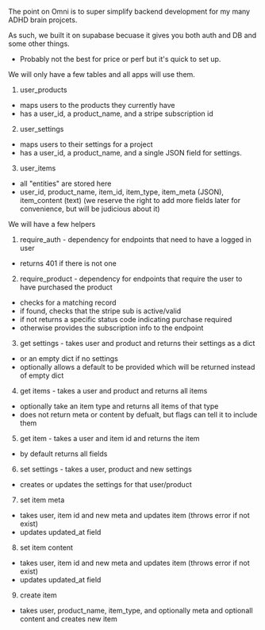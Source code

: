 The point on Omni is to super simplify backend development for my many ADHD brain projcets.

As such, we built it on supabase becuase it gives you both auth and DB and some other things.
- Probably not the best for price or perf but it's quick to set up.

We will only have a few tables and all apps will use them.

1) user_products
- maps users to the products they currently have
- has a user_id, a product_name, and a stripe subscription id

2) user_settings
- maps users to their settings for a project
- has a user_id, a product_name, and a single JSON field for settings.

3) user_items
- all "entities" are stored here
- user_id, product_name, item_id, item_type, item_meta (JSON), item_content (text)
(we reserve the right to add more fields later for convenience, but will be judicious about it)


We will have a few helpers

1) require_auth - dependency for endpoints that need to have a logged in user
- returns 401 if there is not one

2) require_product - dependency for endpoints that require the user to have purchased the product
- checks for a matching record
- if found, checks that the stripe sub is active/valid
- if not returns a specific status code indicating purchase required
- otherwise provides the subscription info to the endpoint

3) get settings - takes user and product and returns their settings as a dict
- or an empty dict if no settings
- optionally allows a default to be provided which will be returned instead of empty dict

4) get items - takes a user and product and returns all items
- optionally take an item type and returns all items of that type
- does not return meta or content by defualt, but flags can tell it to include them

5) get item - takes a user and item id and returns the item
- by default returns all fields

6) set settings - takes a user, product and new settings
- creates or updates the settings for that user/product

7) set item meta
- takes user, item id and new meta and updates item (throws error if not exist)
- updates updated_at field

8) set item content
- takes user, item id and new meta and updates item (throws error if not exist)
- updates updated_at field

9) create item 
- takes user, product_name, item_type, and optionally meta and optionall content and creates new item